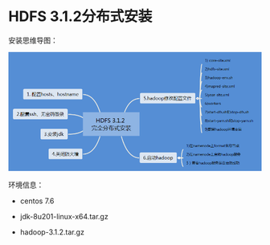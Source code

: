 # HDFS 3.1.2分布式安装

安装思维导图：

![](../img/hdfs-logic.png)

环境信息：

- centos 7.6

- jdk-8u201-linux-x64.tar.gz

- hadoop-3.1.2.tar.gz
